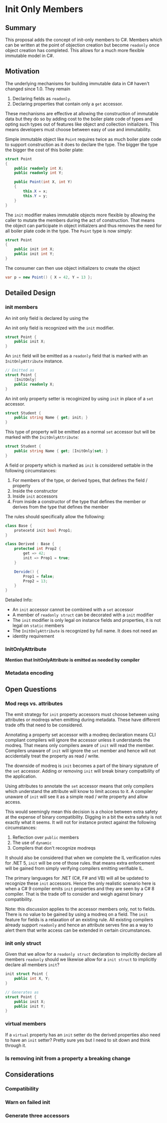 Init Only Members
=====

## Summary
This proposal adds the concept of init-only members to C#. Members which can be
written at the point of objection creation but become `readonly` once object
creation has completed. This allows for a much more flexible immutable model
in C#. 

## Motivation
The underlying mechanisms for building immutable data in C# haven't changed
since 1.0. They remain

1. Declaring fields as `readonly`.
1. Declaring properties that contain only a `get` accessor.

These mechanisms are effective at allowing the construction of immutable data
but they do so by adding cost to the boiler plate code of types and opting
such types out of features like object and collection initializers. This means
developers must choose between easy of use and immutability.

Simple immutable object like `Point` requires twice as much boiler plate code
to support construction as it does to declare the type. The bigger the type 
the bigger the cost of this boiler plate:

```cs
struct Point
{
    public readonly int X;
    public readonly int Y;

    public Point(int X, int Y)
    {
        this.X = x;
        this.Y = y;
    }
}
```

The `init` modifier makes immutable objects more flexible by allowing the
caller to mutate the members during the act of construction. That means the 
object can participate in object initialzers and thus removes the need for 
all boiler plate code in the type. The `Point` type is now simply:

```cs
struct Point
{
    public init int X;
    public init int Y;
}
```

The consumer can then use object initializers to create the object

```cs
var p = new Point() { X = 42, Y = 13 };
```

## Detailed Design

### init members
An init only field is declared by using the 

An init only field is recognized with the `init` modifier.

```cs
struct Point {
    public init X;
}
```

An `init` field will be emitted as a `readonly` field that is marked with an 
`InitOnlyAttribute` instance.

```cs
// Emitted as 
struct Point {
    [InitOnly]
    public readonly X;
}
```

An init only property setter is recoginized by using `init` in place of a 
`set` accessor. 

```cs
struct Student {
    public string Name { get; init; }
}
```

This type of property will be emitted as a normal `set` accessor but will be 
marked with the `InitOnlyAttribute`:

```cs
struct Student {
    public string Name { get; [InitOnly]set; }
}
```

A field or property which is marked as `init` is considered settable in the
following circumstances:
1. For members of the type, or derived types, that defines the field / property
  1. Inside the constructor
  1. Inside `init` accessors
1. From inside a constructor of the type that defines the member or derives 
from the type that defines the member

The rules should specifically allow the following:

```cs
class Base {
    protecetd init bool Prop1;
}

class Derived : Base {
    protected int Prop2 {
        get => 42;
        init => Prop1 = true;
    }

    Dervide() {
        Prop1 = false;
        Prop2 = 13;
    }
}
```

Detailed Info:
- An `init` accessor cannot be combined with a `set` accessor
- A member of `readonly struct` can be decorated with a `init` modifier
- The `init` modifier is only legal on instance fields and properties, it is 
not legal on `static` members
- The `InitOnlyAttribute` is recognized by full name. It does not need an 
- identity requirement

### InitOnlyAttribute

**Mention that InitOnlyAttribute is emitted as needed by compiler**

### Metadata encoding 

## Open Questions

### Mod reqs vs. attributes
The emit strategy for `init` property accessors must choose between using 
attributes or modreqs when emitting during metadata. These have different 
trade offs that need to be considered.

Annotating a property set accessor with a modreq declaration means CLI compliant
compilers will ignore the accessor unless it understands the modreq. That means
only compilers aware of `init` will read the member. Compilers unaware of 
`init` will ignore the `set` member and hence will not accidentally treat the
property as read / write. 

The downside of modreq is `init` becomes a part of the binary signature of 
the `set` accessor. Adding or removing `init` will break binary compatbility 
of the application.

Using attributes to annotate the `set` accessor means that only compilers which
understand the attribute will know to limit access to it. A compiler unaware 
of `init` will see it as a simple read / write property and allow access.

This would seemingly mean this decision is a choice between extra safety at 
the expense of binary compatibility. Digging in a bit the extra safety is not
exactly what it seems. It will not for instance protect against the following
circumstances:

1. Reflection over `public` members
1. The use of `dynamic` 
1. Compilers that don't recognize modreqs

It should also be considered that when we complete the IL verification rules 
for .NET 5, `init` will be one of those rules. that means extra enforcement 
will be gained from simply verifying compilers emitting verifiable IL.

The primary languages for .NET (C#, F# and VB) will all be updated to 
recognize these `init` accessors. Hence the only realistic scenario here is 
when a C# 9 compiler emits `init` properties and they are seen by a C# 8 
compiler. That is the trade off to consider and weigh against binary 
compatibility.

Note: this discussion applies to the accessor members only, not to fields. There
is no value to be gained by using a modreq on a field. The `init` feature for 
fields is a relaxation of an existing rule. All existing compilers already 
support `readonly` and hence an attribute serves fine as a way to alert them
that write access can be extended in certain circumstances.

### init only struct
Given that we allow for a `readonly struct` declaration to implicitly declare
all members `readonly` should we likewise allow for a `init struct` to 
implicitly declare all members `init`?

```cs
init struct Point {
    public int X, Y;
}

// Generates as 
struct Point {
    public init X;
    public init Y;
}
```

### virtual members
If a `virtual` property has an `init` setter do the derived properties also
need to have an `init` setter? Pretty sure yes but I need to sit down and 
think through it.

### Is removing init from a property a breaking change

## Considerations


### Compatibility

### Warn on failed init

### Generate three accessors


